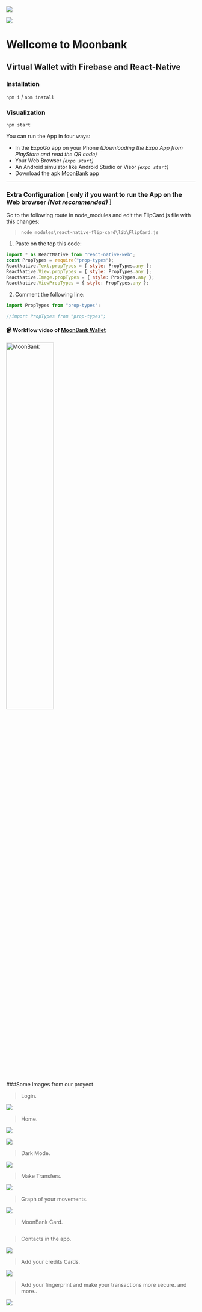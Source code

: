 <div style={width:50px, height:50px}>
  <img src="/assets/sinfondo.png"/>
</div>

![](/assets/sinfondo.png)
# Wellcome to Moonbank


## Virtual Wallet with Firebase and React-Native

### Installation

`npm i` / `npm install`

### Visualization

`npm start`

You can run the App in four ways:

- In the ExpoGo app on your Phone _(Downloading the Expo App from PlayStore and read the QR code)_
- Your Web Browser _(`expo start`)_
- An Android simulator like Android Studio or Visor _(`expo start`)_
- Download the apk [MoonBank](https://expo.io/artifacts/2765fdbf-7b2d-4f5b-a16b-ab77f67498a6) app

---

### Extra Configuration [ only if you want to run the App on the Web browser _(*_Not recommended_*)_ ]

Go to the following route in node_modules and edit the FlipCard.js file with this changes:

> `node_modules\react-native-flip-card\lib\FlipCard.js`

1. Paste on the top this code:

```javascript
import * as ReactNative from "react-native-web";
const PropTypes = require("prop-types");
ReactNative.Text.propTypes = { style: PropTypes.any };
ReactNative.View.propTypes = { style: PropTypes.any };
ReactNative.Image.propTypes = { style: PropTypes.any };
ReactNative.ViewPropTypes = { style: PropTypes.any };
```

2. Comment the following line:

```javascript
import PropTypes from "prop-types";
```

```javascript
//import PropTypes from "prop-types";
```

#### 📹 Workflow video of [MoonBank Wallet](https://youtu.be/L2yQqAn2gy4)

<a href='https://youtu.be/L2yQqAn2gy4' target='_blank'>
  <img width='50%' src='./assets/screens.jpeg' alt='MoonBank' />
</a>

###Some Images from our proyect
> Login.

![](https://i.ibb.co/M2hj5xZ/login.jpg)

> Home.

![](https://i.ibb.co/F0nd7kR/principal.jpg)

![](https://i.ibb.co/PYWBZ7m/navbar.jpg)

> Dark Mode.

![](https://media.giphy.com/media/3NGeVNV1PUUDmiNblz/giphy.gif)

> Make Transfers.

![](https://i.ibb.co/hdHtqg4/transferencias.jpg)

> Graph of your movements.

![](https://i.ibb.co/m6pjHqk/balance-gastos-oscuro.jpg)

> MoonBank Card.

![]()

>Contacts in the app.

![](https://i.ibb.co/M5VhnCC/contactos-oscuro.jpg)

> Add your credits Cards.

![](https://i.ibb.co/mTRxVhG/ingresartarjetas.jpg)

> Add your fingerprint and make your transactions more secure. and more..

![](https://i.ibb.co/S5HxGmm/ajustes.jpg)




